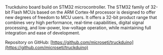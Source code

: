 Truckduino board build on STM32 microcontroller. The STM32 family of 32-bit Flash MCUs based on the ARM Cortex-M processor is designed to offer new degrees of freedom to MCU users. It offers a 32-bit product range that combines very high performance, real-time capabilities, digital signal processing, and low-power, low-voltage operation, while maintaining full integration and ease of development.

Repository on GitHub: [https://github.com/microseti/truckduino](https://github.com/microseti/truckduino)
